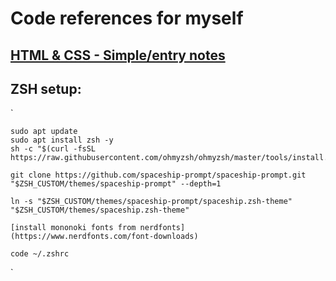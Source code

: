 # Code references for myself

## [HTML & CSS - Simple/entry notes ](https://github.com/andrejarboe/learning/tree/main/html)

## ZSH setup:

`

    sudo apt update
    sudo apt install zsh -y
    sh -c "$(curl -fsSL https://raw.githubusercontent.com/ohmyzsh/ohmyzsh/master/tools/install.sh)"

    git clone https://github.com/spaceship-prompt/spaceship-prompt.git  "$ZSH_CUSTOM/themes/spaceship-prompt" --depth=1

    ln -s "$ZSH_CUSTOM/themes/spaceship-prompt/spaceship.zsh-theme" "$ZSH_CUSTOM/themes/spaceship.zsh-theme" 

    [install mononoki fonts from nerdfonts](https://www.nerdfonts.com/font-downloads)

    code ~/.zshrc

`